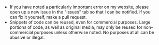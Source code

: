 * If you have noted a particularly important error on my website, please open up a new issue in the "Issues" tab so that I can be notified. If you can fix it yourself, make a pull request.
* Snippets of code can be reused, even for commercial purposes. Large portions of code, as well as original media, may only be reused for non-commercial purposes unless otherwise noted. No purposes at all can be abusive or illegal.
